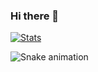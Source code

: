 ### Hi there 👋

[![Stats](https://github-readme-stats.vercel.app/api?username=tannus1&show_icons=true&theme=dark&hide_border=true&hide=stars,contribs&hide_rank=true&custom_title=GitHub_Stats&include_all_commits=true)](https://github.com/tannus1/github-readme-stats)

![Snake animation](https://github.com/tannus1/tannus1/blob/output/github-contribution-grid-snake.svg)
